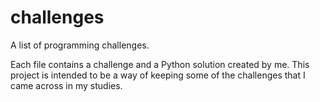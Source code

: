 # challenges

A list of programming challenges. 

Each file contains a challenge and a Python solution created by me. This project is intended to be a way of keeping some of the challenges that I came across in my studies. 
